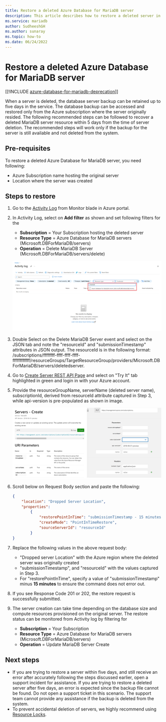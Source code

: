 ```yaml
---
title: Restore a deleted Azure Database for MariaDB server
description: This article describes how to restore a deleted server in Azure Database for MariaDB using the Azure portal.
ms.service: mariadb
author: SudheeshGH
ms.author: sunaray
ms.topic: how-to
ms.date: 06/24/2022
---
```


# Restore a deleted Azure Database for MariaDB server

[[!INCLUDE [azure-database-for-mariadb-deprecation](Includes/azure-database-for-mariadb-deprecation.md)]]

When a server is deleted, the database server backup can be retained up to five days in the service. The database backup can be accessed and restored only from the Azure subscription where the server originally resided. The following recommended steps can be followed to recover a deleted MariaDB server resource within 5 days from the time of server deletion. The recommended steps will work only if the backup for the server is still available and not deleted from the system.

## Pre-requisites

To restore a deleted Azure Database for MariaDB server, you need following:
- Azure Subscription name hosting the original server
- Location where the server was created

## Steps to restore

1. Go to the [Activity Log](https://portal.azure.com/#blade/Microsoft_Azure_ActivityLog/ActivityLogBlade) from Monitor blade in Azure portal.

2. In Activity Log, select on **Add filter** as shown and set following filters for the

    - **Subscription** = Your Subscription hosting the deleted server
    - **Resource Type** = Azure Database for MariaDB servers (Microsoft.DBForMariaDB/servers) 
    - **Operation** = Delete MariaDB Server (Microsoft.DBForMariaDB/servers/delete)

     [![Activity log filtered for delete MariaDB server operation](./media/howto-restore-dropped-server/activity-log.png)](./media/howto-restore-dropped-server/activity-log.png#lightbox)

3. Double Select on the Delete MariaDB Server event and select on the JSON tab and note the "resourceId" and "submissionTimestamp" attributes in JSON output. The resourceId is in the following format: /subscriptions/ffffffff-ffff-ffff-ffff-ffffffffffff/resourceGroups/TargetResourceGroup/providers/Microsoft.DBForMariaDB/servers/deletedserver.

4. Go to [Create Server REST API Page](/rest/api/mariadb/servers/create) and select on "Try It" tab highlighted in green and login in with your Azure account.

5. Provide the resourceGroupName, serverName (deleted server name), subscriptionId, derived from resourceId attribute captured in Step 3, while api-version is pre-populated as shown in image.

     [![Create server using REST API](./media/howto-restore-dropped-server/create-server-from-rest-api.png)](./media/howto-restore-dropped-server/create-server-from-rest-api.png#lightbox)

6. Scroll below on Request Body section and paste the following:

    ```json
    {
        "location": "Dropped Server Location",  
        "properties": 
            {
                "restorePointInTime": "submissionTimestamp - 15 minutes",
                "createMode": "PointInTimeRestore",
                "sourceServerId": "resourceId"
            }
    }
    ```

7. Replace the following values in the above request body:
   * "Dropped server Location" with the Azure region where the deleted server was originally created
   * "submissionTimestamp", and "resourceId" with the values captured in Step 3. 
   * For "restorePointInTime", specify a value of "submissionTimestamp" minus **15 minutes** to ensure the command does not error out.

8. If you see Response Code 201 or 202, the restore request is successfully submitted.

9. The server creation can take time depending on the database size and compute resources provisioned on the original server. The restore status can be monitored from Activity log by filtering for 
   - **Subscription** = Your Subscription
   - **Resource Type** = Azure Database for MariaDB servers (Microsoft.DBForMariaDB/servers) 
   - **Operation** =  Update MariaDB Server Create

## Next steps

- If you are trying to restore a server within five days, and still receive an error after accurately following the steps discussed earlier, open a support incident for assistance. If you are trying to restore a deleted server after five days, an error is expected since the backup file cannot be found. Do not open a support ticket in this scenario. The support team cannot provide any assistance if the backup is deleted from the system. 
- To prevent accidental deletion of servers, we highly recommend using [Resource Locks](https://techcommunity.microsoft.com/t5/azure-database-for-mysql/preventing-the-disaster-of-accidental-deletion-for-your-mysql/ba-p/825222).
